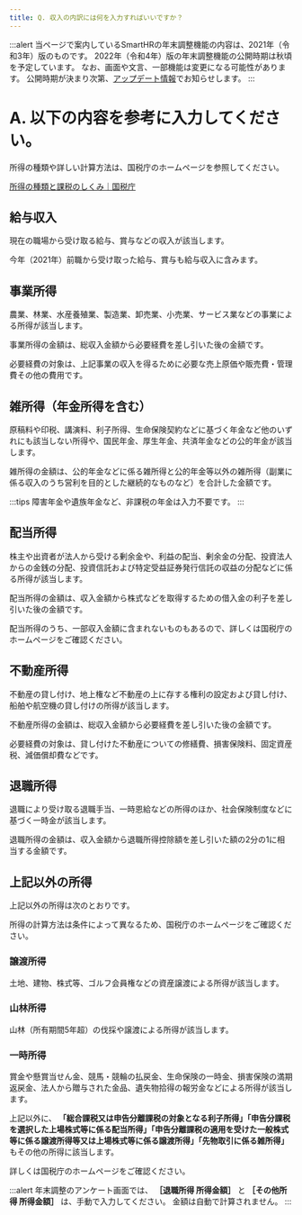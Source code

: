 ```yaml
---
title: Q. 収入の内訳には何を入力すればいいですか？
---
```

:::alert
当ページで案内しているSmartHRの年末調整機能の内容は、2021年（令和3年）版のものです。
2022年（令和4年）版の年末調整機能の公開時期は秋頃を予定しています。
なお、画面や文言、一部機能は変更になる可能性があります。
公開時期が決まり次第、[アップデート情報](https://smarthr.jp/update%E2%80%9D)でお知らせします。
:::

# A. 以下の内容を参考に入力してください。

所得の種類や詳しい計算方法は、国税庁のホームページを参照してください。

[所得の種類と課税のしくみ｜国税庁](https://www.nta.go.jp/taxes/shiraberu/taxanswer/shotoku/shoto319.htm)

## 給与収入

現在の職場から受け取る給与、賞与などの収入が該当します。

今年（2021年）前職から受け取った給与、賞与も給与収入に含みます。

## 事業所得

農業、林業、水産養殖業、製造業、卸売業、小売業、サービス業などの事業による所得が該当します。

事業所得の金額は、総収入金額から必要経費を差し引いた後の金額です。

必要経費の対象は、上記事業の収入を得るために必要な売上原価や販売費・管理費その他の費用です。

## 雑所得（年金所得を含む）

原稿料や印税、講演料、利子所得、生命保険契約などに基づく年金など他のいずれにも該当しない所得や、国民年金、厚生年金、共済年金などの公的年金が該当します。

雑所得の金額は、公的年金などに係る雑所得と公的年金等以外の雑所得（副業に係る収入のうち営利を目的とした継続的なものなど）を合計した金額です。

:::tips
障害年金や遺族年金など、非課税の年金は入力不要です。
:::

## 配当所得

株主や出資者が法人から受ける剰余金や、利益の配当、剰余金の分配、投資法人からの金銭の分配、投資信託および特定受益証券発行信託の収益の分配などに係る所得が該当します。

配当所得の金額は、収入金額から株式などを取得するための借入金の利子を差し引いた後の金額です。

配当所得のうち、一部収入金額に含まれないものもあるので、詳しくは国税庁のホームページをご確認ください。

## 不動産所得

不動産の貸し付け、地上権など不動産の上に存する権利の設定および貸し付け、船舶や航空機の貸し付けの所得が該当します。

不動産所得の金額は、総収入金額から必要経費を差し引いた後の金額です。

必要経費の対象は、貸し付けた不動産についての修繕費、損害保険料、固定資産税、減価償却費などです。

## 退職所得

退職により受け取る退職手当、一時恩給などの所得のほか、社会保険制度などに基づく一時金が該当します。

退職所得の金額は、収入金額から退職所得控除額を差し引いた額の2分の1に相当する金額です。

## 上記以外の所得

上記以外の所得は次のとおりです。

所得の計算方法は条件によって異なるため、国税庁のホームページをご確認ください。

### 譲渡所得

土地、建物、株式等、ゴルフ会員権などの資産譲渡による所得が該当します。

### 山林所得

山林（所有期間5年超）の伐採や譲渡による所得が該当します。

### 一時所得

賞金や懸賞当せん金、競馬・競輪の払戻金、生命保険の一時金、損害保険の満期返戻金、法人から贈与された金品、遺失物拾得の報労金などによる所得が該当します。

上記以外に、 **「総合課税又は申告分離課税の対象となる利子所得」「申告分課税を選択した上場株式等に係る配当所得」「申告分離課税の適用を受けた一般株式等に係る譲渡所得等又は上場株式等に係る譲渡所得」「先物取引に係る雑所得」** もその他の所得に該当します。

詳しくは国税庁のホームページをご確認ください。

:::alert
年末調整のアンケート画面では、 **［退職所得 所得金額］** と **［その他所得 所得金額］** は、手動で入力してください。
金額は自動で計算されません。
:::
